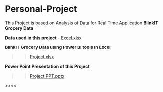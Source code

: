 # Personal-Project
This Project is based on Analysis of Data for Real Time Application **BlinkIT Grocery Data**

**Data used in this project** - 
[Excel.xlsx](https://github.com/user-attachments/files/18017690/Excel.xlsx)

**BlinkIT Grocery Data using Power BI tools in Excel**
>> [Project.xlsx](https://github.com/user-attachments/files/18017732/Project.xlsx)

**Power Point Presentation of this Project**
>>[Project PPT.pptx](https://github.com/user-attachments/files/18017756/Project.PPT.pptx)

<<<In this project we can observe the data on our queries easily. Based on query We can make dashboards from the data>>>
